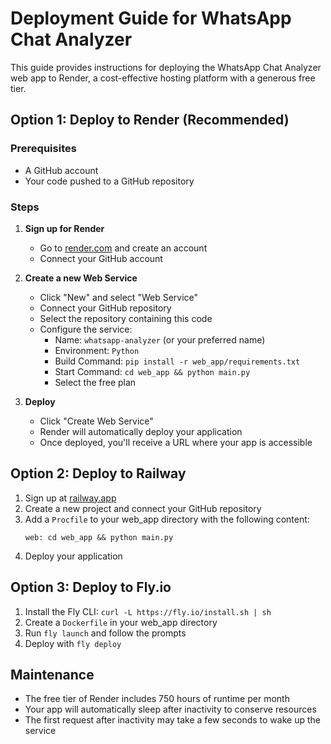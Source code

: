 # Deployment Guide for WhatsApp Chat Analyzer

This guide provides instructions for deploying the WhatsApp Chat Analyzer web app to Render, a cost-effective hosting platform with a generous free tier.

## Option 1: Deploy to Render (Recommended)

### Prerequisites
- A GitHub account
- Your code pushed to a GitHub repository

### Steps

1. **Sign up for Render**
   - Go to [render.com](https://render.com) and create an account
   - Connect your GitHub account

2. **Create a new Web Service**
   - Click "New" and select "Web Service"
   - Connect your GitHub repository
   - Select the repository containing this code
   - Configure the service:
     - Name: `whatsapp-analyzer` (or your preferred name)
     - Environment: `Python`
     - Build Command: `pip install -r web_app/requirements.txt`
     - Start Command: `cd web_app && python main.py`
     - Select the free plan

3. **Deploy**
   - Click "Create Web Service"
   - Render will automatically deploy your application
   - Once deployed, you'll receive a URL where your app is accessible

## Option 2: Deploy to Railway

1. Sign up at [railway.app](https://railway.app)
2. Create a new project and connect your GitHub repository
3. Add a `Procfile` to your web_app directory with the following content:
   ```
   web: cd web_app && python main.py
   ```
4. Deploy your application

## Option 3: Deploy to Fly.io

1. Install the Fly CLI: `curl -L https://fly.io/install.sh | sh`
2. Create a `Dockerfile` in your web_app directory
3. Run `fly launch` and follow the prompts
4. Deploy with `fly deploy`

## Maintenance

- The free tier of Render includes 750 hours of runtime per month
- Your app will automatically sleep after inactivity to conserve resources
- The first request after inactivity may take a few seconds to wake up the service 